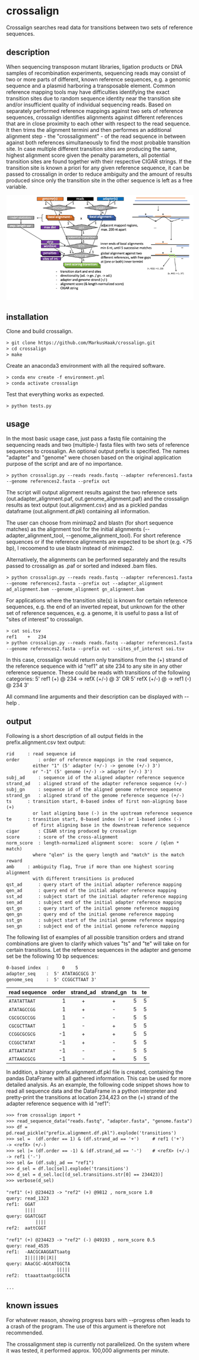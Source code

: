 # crossalign

Crossalign searches read data for transitions between two sets of reference sequences.

## description

When sequencing transposon mutant libraries, ligation products or DNA samples of recombination experiments, sequencing reads may consist of two or more parts of different, known reference sequences, e.g. a genomic sequence and a plasmid harboring a transposable element. Common reference mapping tools may have difficulties identifying the exact transition sites due to random sequence identity near the transition site and/or insufficient quality of individual sequencing reads. Based on separately performed reference mappings against two sets of reference sequences, crossalign identifies alignments against different references that are in close proximity to each other with respect to the read sequence. It then trims the alignment termini and then performes an additional alignment step - the "crossalignment" - of the read sequence in between against both references simultaneously to find the most probable transition site. In case multiple different transition sites are producing the same, highest alignment score given the penalty parameters, all potential transition sites are found together with their respective CIGAR strings. If the transition site is known a priori for any given reference sequence, it can be passed to crossalign in order to reduce ambiguity and the amount of results produced since only the transition site in the other sequence is left as a free variable.

![alt text](imgs/overview.png)

## installation

Clone and build crossalign.

```
> git clone https://github.com/MarkusHaak/crossalign.git
> cd crossalign
> make
```

Create an anaconda3 environment with all the required software.

```
> conda env create -f environment.yml
> conda activate crossalign
```

Test that everything works as expected.

```
> python tests.py
```

## usage

In the most basic usage case, just pass a fastq file containing the sequencing reads and two (multiple-) fasta files with two sets of reference sequences to crossalign. An optional output prefix is specified. The names "adapter" and "genome" were chosen based on the original application purpose of the script and are of no importance.

```
> python crossalign.py --reads reads.fastq --adapter references1.fasta --genome references2.fasta --prefix out
```

The script will output alignment results against the two reference sets (out.adapter_alignment.paf, out.genome_alignment.paf) and the crossalign results as text output (out.alignment.csv) and as a pickled pandas dataframe (out.alignment.df.pkl) containing all information.

The user can choose from minimap2 and blastn (for short sequence matches) as the alignment tool for the initial alignments (--adapter_alignment_tool, --genome_alignment_tool). For short reference sequences or if the reference alignments are expected to be short (e.g. <75 bp), I recoomend to use blastn instead of minimap2.

Alternatively, the alignments can be performed separately and the results passed to crossalign as .paf or sorted and indexed .bam files.

```
> python crossalign.py --reads reads.fastq --adapter references1.fasta --genome references2.fasta --prefix out --adapter_alignment ad_alignment.bam --genome_alignment gn_alignment.bam
```

For applications where the transition site(s) is known for certain reference sequences, e.g. the end of an inverted repeat, but unknown for the other set of reference sequences, e.g. a genome, it is useful to pass a list of "sites of interest" to crossalign.
	
```
> cat soi.tsv
ref1	+	234
> python crossalign.py --reads reads.fastq --adapter references1.fasta --genome references2.fasta --prefix out --sites_of_interest soi.tsv
```

In this case, crossalign would return only transitions from the (+) strand of the reference sequence with id "ref1" at site 234 to any site in any other reference sequence. These could be reads with transitions of the following categories: 5' ref1 (+) @ 234 -> refX (+/-) @ <N> 3' OR 5' refX (+/-) @ <N> -> ref1 (-) @ 234 3'

All command line arguments and their description can be displayed with --help .

## output

Following is a short description of all output fields in the prefix.alignment.csv text output:

```
rid		: read sequence id 
order		: order of reference mappings in the read sequence, 
		  either "1" (5' adapter (+/-) -> genome (+/-) 3') 
		  or "-1" (5' genome (+/-) -> adapter (+/-) 3')
subj_ad		: sequence id of the aligned adapter reference sequence 
strand_ad	: aligned strand of the adapter reference sequence (+/-)
subj_gn		: sequence id of the aligned genome reference sequence 
strand_gn	: aligned strand of the genome reference sequence (+/-)
ts		: transition start, 0-based index of first non-aligning base (+) 
		  or last aligning base (-) in the upstream reference sequence
te		: transition start, 0-based index (+) or 1-based index (-) 
		  of first aligning base in the downstream reference sequence
cigar		: CIGAR string produced by crossalign
score		: score of the cross-alignment
norm_score	: length-normalized alignment score:  score / (qlen * match) 
		  where "qlen" is the query length and "match" is the match reward
amb		: ambiguity flag, True if more than one highest scoring alignment 
		  with different transitions is produced
qst_ad		: query start of the initial adapter reference mapping
qen_ad		: query end of the initial adapter reference mapping
sst_ad		: subject start of the initial adapter reference mapping
sen_ad		: subject end of the initial adapter reference mapping
qst_gn		: query start of the initial genome reference mapping
qen_gn		: query end of the initial genome reference mapping
sst_gn		: subject start of the initial genome reference mapping
sen_gn		: subject end of the initial genome reference mapping
```

The following list of examples of all possible transition orders and strand combinations are given to clarify which values "ts" and "te" will take on for certain transitions.
Let the reference sequences in the adapter and genome set be the following 10 bp sequences:

```
0-based index  :     0    5    
adapter_seq    :  5' ATATAGCGCG 3'
genome_seq     :  5' CCGGCTTAAT 3'
```

| read sequence | order | strand_ad | strand_gn | ts | te 
| ------------- |-:|:-:|:-:|-:|-:|
| ```ATATATTAAT```    | 1 | + | + | 5 | 5
| ```ATATAGCCGG```    | 1 | + | - | 5 | 5
| ```CGCGCGCCGG```    | 1 | - | - | 5 | 5
| ```CGCGCTTAAT```    | 1 | - | + | 5 | 5
| ```CCGGCGCGCG```    | -1 | + | + | 5 | 5
| ```CCGGCTATAT```    | -1 | + | - | 5 | 5
| ```ATTAATATAT```    | -1 | - | - | 5 | 5
| ```ATTAAGCGCG```    | -1 | - | + | 5 | 5


In addition, a binary prefix.alignment.df.pkl file is created, containing the pandas DataFrame with all gathered information. This can be used for more detailed analysis. As an example, the following code snippet shows how to read all sequence data and the DataFrame in a python interpreter and pretty-print the transitions at location 234,423 on the (+) strand of the adapter reference sequence with id "ref1":

```
>>> from crossalign import *
>>> read_sequence_data("reads.fastq", "adapter.fasta", "genome.fasta")
>>> df = pd.read_pickle("prefix.alignment.df.pkl").explode('transitions')
>>> sel =  (df.order == 1) & (df.strand_ad == '+')     # ref1 ('+')   -> <refX> (+/-)
>>> sel |= (df.order == -1) & (df.strand_ad == '-')    # <refX> (+/-) -> ref1 ('-')
>>> sel &= (df.subj_ad == "ref1")
>>> d_sel = df.loc[sel].explode('transitions')
>>> d_sel = d_sel.loc[(d_sel.transitions.str[0] == 234423)]
>>> verbose(d_sel)

"ref1" (+) @234423 -> "ref2" (+) @9812 , norm_score 1.0
query: read_1323
ref1:  GGAT    
       ||||    
query: GGATCGGT
           ||||
ref2:  aattCGGT

"ref1" (+) @234423 -> "ref2" (-) @49193 , norm_score 0.5
query: read_4535
ref1:  -AACGCAAGGATtaatg
       I|||||D||X||     
query: AAaCGC-AGtATGGCTA
                   |||||
ref2:  ttaaattaatgcGGCTA

...
```

## known issues

For whatever reason, showing progress bars with --progress often leads to a crash of the program. The use of this argument is therefore not recommended.

The crossalignment step is currently not parallelized. On the system where it was tested, it performed approx. 100,000 alignments per minute.
